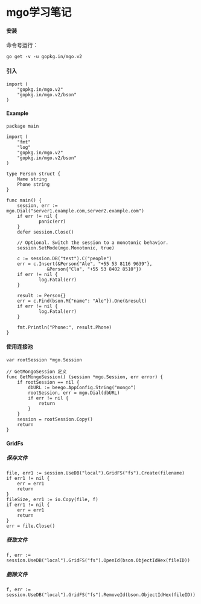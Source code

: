 # mgo学习笔记

#### 安装
命令号运行：
 
    go get -v -u gopkg.in/mgo.v2
#### 引入
    import (
        "gopkg.in/mgo.v2"
        "gopkg.in/mgo.v2/bson"
    )
#### Example
    package main
 
    import (
        "fmt"
        "log"
        "gopkg.in/mgo.v2"
        "gopkg.in/mgo.v2/bson"
    )
 
    type Person struct {
        Name string
        Phone string
    }
 
    func main() {
        session, err := mgo.Dial("server1.example.com,server2.example.com")
        if err != nil {
                panic(err)
        }
        defer session.Close()
 
        // Optional. Switch the session to a monotonic behavior.
        session.SetMode(mgo.Monotonic, true)
 
        c := session.DB("test").C("people")
        err = c.Insert(&Person{"Ale", "+55 53 8116 9639"},
	               &Person{"Cla", "+55 53 8402 8510"})
        if err != nil {
                log.Fatal(err)
        }
 
        result := Person{}
        err = c.Find(bson.M{"name": "Ale"}).One(&result)
        if err != nil {
                log.Fatal(err)
        }
 
        fmt.Println("Phone:", result.Phone)
    }
#### 使用连接池
    var rootSession *mgo.Session
    
    // GetMongoSession 定义
    func GetMongoSession() (session *mgo.Session, err error) {
        if rootSession == nil {
            dbURL := beego.AppConfig.String("mongo")
            rootSession, err = mgo.Dial(dbURL)
            if err != nil {
                return
            }
        }
        session = rootSession.Copy()
        return
    }
#### GridFs
##### 保存文件
	file, err1 := session.UseDB("local").GridFS("fs").Create(filename)
	if err1 != nil {
		err = err1
		return
	}
	fileSize, err1 := io.Copy(file, f)
	if err1 != nil {
		err = err1
		return
	}
	err = file.Close()
##### 获取文件
	f, err := session.UseDB("local").GridFS("fs").OpenId(bson.ObjectIdHex(fileID))
##### 删除文件
	f, err := session.UseDB("local").GridFS("fs").RemoveId(bson.ObjectIdHex(fileID))
